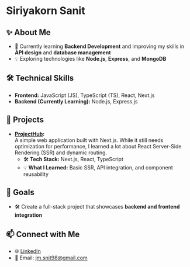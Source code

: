 # Siriyakorn Sanit 

<!--
**tintinsn/tintinsn** is a ✨ _special_ ✨ repository because its `README.md` (this file) appears on your GitHub profile.

Here are some ideas to get you started:

- 🔭 I’m currently working on ...
- 🌱 I’m currently learning ...
- 👯 I’m looking to collaborate on ...
- 🤔 I’m looking for help with ...
- 💬 Ask me about ...
- 📫 How to reach me: ...
- 😄 Pronouns: ...
- ⚡ Fun fact: ...
-->

## ✨ About Me
- 🌱 Currently learning **Backend Development** and improving my skills in **API design** and **database management**
- 💡 Exploring technologies like **Node.js**, **Express**, and **MongoDB**

## 🛠️ Technical Skills
- **Frontend:** JavaScript (JS), TypeScript (TS), React, Next.js
- **Backend (Currently Learning):** Node.js, Express.js

## 📂 Projects
- **[ProjectHub](https://project-hub-7dcz.vercel.app/):**  
  A simple web application built with Next.js. While it still needs optimization for performance, I learned a lot about React Server-Side Rendering (SSR) and dynamic routing.  
  - 🛠️ **Tech Stack:** Next.js, React, TypeScript  
  - 💡 **What I Learned:** Basic SSR, API integration, and component reusability

## 🎯 Goals
- 🛠️ Create a full-stack project that showcases **backend and frontend integration**

## 📫 Connect with Me
- 🌐 [LinkedIn](www.linkedin.com/in/siriyakorn-sanit)  
- 📧 Email: jm.snit98@gmail.com 
